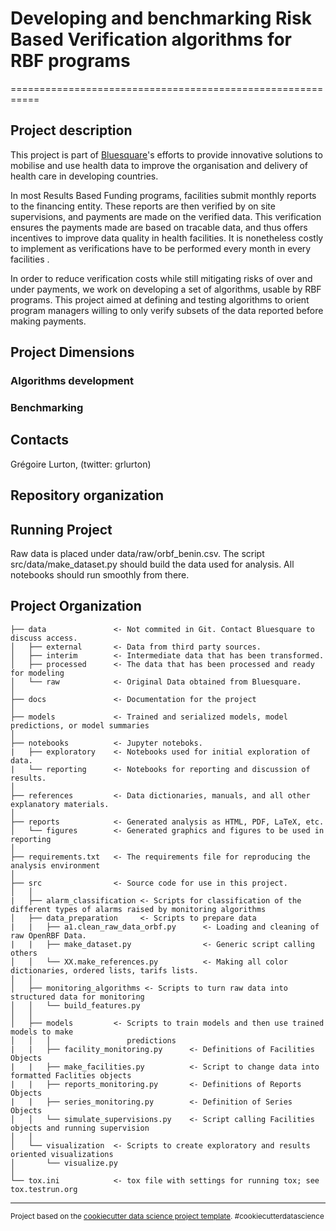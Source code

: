 # Developing and benchmarking Risk Based Verification algorithms for RBF programs
===========================================================

## Project description

This project is part of [Bluesquare](https://bluesquarehub.com/)'s efforts to provide innovative solutions to mobilise and use health data to improve the organisation and delivery of health care in developing countries.

In most  Results Based Funding programs, facilities submit monthly reports to the financing entity. These reports are then verified by on site supervisions, and payments are made on the verified data. This verification ensures the payments made are based on tracable data, and thus offers incentives to improve data quality in health facilities. It is nonetheless costly to implement as verifications have to be performed every month in every facilities .

In order to reduce verification costs while still mitigating risks of over and under payments, we work on developing a set of algorithms, usable by RBF programs. This project aimed at defining and testing algorithms to orient program managers willing to only verify subsets of the data reported before making payments.

## Project Dimensions

### Algorithms development

### Benchmarking

## Contacts

Grégoire Lurton, (twitter: grlurton)

## Repository organization

Running Project
------------

Raw data is placed under data/raw/orbf_benin.csv. The script src/data/make_dataset.py should build the data used for analysis. All notebooks should run smoothly from there.

Project Organization
------------

    ├── data               <- Not commited in Git. Contact Bluesquare to discuss access.
    │   ├── external       <- Data from third party sources.
    │   ├── interim        <- Intermediate data that has been transformed.
    │   ├── processed      <- The data that has been processed and ready for modeling
    │   └── raw            <- Original Data obtained from Bluesquare.
    │
    ├── docs               <- Documentation for the project
    │
    ├── models             <- Trained and serialized models, model predictions, or model summaries
    │
    ├── notebooks          <- Jupyter noteboks.
    |   ├── exploratory    <- Notebooks used for initial exploration of data.
    |   └── reporting      <- Notebooks for reporting and discussion of results.
    │
    ├── references         <- Data dictionaries, manuals, and all other explanatory materials.
    │
    ├── reports            <- Generated analysis as HTML, PDF, LaTeX, etc.
    │   └── figures        <- Generated graphics and figures to be used in reporting
    │
    ├── requirements.txt   <- The requirements file for reproducing the analysis environment
    │
    ├── src                <- Source code for use in this project.
    │   │
    |   ├── alarm_classification <- Scripts for classification of the different types of alarms raised by monitoring algorithms
    │   ├── data_preparation     <- Scripts to prepare data
    |   |   ├── a1.clean_raw_data_orbf.py      <- Loading and cleaning of raw OpenRBF Data.
    |   |   ├── make_dataset.py                <- Generic script calling others
    │   │   └── XX.make_references.py          <- Making all color dictionaries, ordered lists, tarifs lists.
    │   │
    │   ├── monitoring_algorithms <- Scripts to turn raw data into structured data for monitoring
    │   │   └── build_features.py
    │   │
    │   ├── models         <- Scripts to train models and then use trained models to make
    │   │   │                 predictions
    |   |   ├── facility_monitoring.py      <- Definitions of Facilities Objects
    |   |   ├── make_facilities.py          <- Script to change data into formatted Faclities objects
    |   |   ├── reports_monitoring.py       <- Definitions of Reports Objects
    |   |   ├── series_monitoring.py        <- Definition of Series Objects
    │   │   └── simulate_supervisions.py    <- Script calling Facilities objects and running supervision
    │   │
    │   └── visualization  <- Scripts to create exploratory and results oriented visualizations
    │       └── visualize.py
    │
    └── tox.ini            <- tox file with settings for running tox; see tox.testrun.org


--------

<p><small>Project based on the <a target="_blank" href="https://drivendata.github.io/cookiecutter-data-science/">cookiecutter data science project template</a>. #cookiecutterdatascience</small></p>
